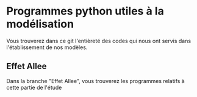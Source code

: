 # Programmes python utiles à la modélisation
Vous trouverez dans ce git l'entièreté des codes qui nous ont servis dans l'établissement de nos modèles. 
## Effet Allee 
Dans la branche "Effet Allee", vous trouverez les programmes relatifs à cette partie de l'étude
